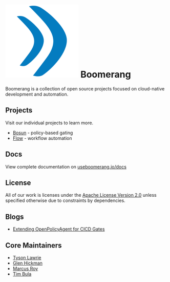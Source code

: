 # ![logo](./assets/favicon.png) Boomerang

Boomerang is a collection of open source projects focused on cloud-native development and automation.

## Projects

Visit our individual projects to learn more.

- [Bosun](./content/bosun.md) - policy-based gating
- [Flow](./content/flow.md) - workflow automation

## Docs

View complete documentation on [useboomerang.io/docs](https://www.useboomerang.io/docs)

## License

All of our work is licenses under the [Apache License Version 2.0](LICENSE) unless specified otherwise due to constraints by dependencies.

## Blogs

- [Extending OpenPolicyAgent for CICD Gates](https://medium.com/ibm-cloud/extending-openpolicyagent-for-cicd-gates-3a260852d626)

## Core Maintainers

- [Tyson Lawrie](https://github.com/tlawrie)
- [Glen Hickman](https://github.com/gchickma)
- [Marcus Roy](https://github.com/marcusdroy)
- [Tim Bula](https://github.com/timrbula)
